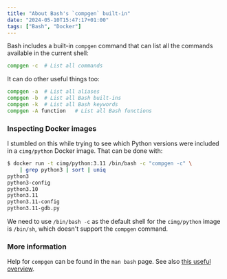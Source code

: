 ```yaml
---
title: "About Bash's `compgen` built-in"
date: "2024-05-10T15:47:17+01:00"
tags: ["Bash", "Docker"]
---
```


Bash includes a built-in `compgen` command that can list all the commands
available in the current shell:

```sh
compgen -c  # List all commands
```

It can do other useful things too:

```sh
compgen -a  # List all aliases
compgen -b  # List all Bash built-ins
compgen -k  # List all Bash keywords
compgen -A function   # List all Bash functions
```

### Inspecting Docker images

I stumbled on this while trying to see which Python versions were included in a
`cimg/python` Docker image. That can be done with:

```sh
$ docker run -t cimg/python:3.11 /bin/bash -c "compgen -c" \
    | grep python3 | sort | uniq
python3
python3-config
python3.10
python3.11
python3.11-config
python3.11-gdb.py
```

We need to use `/bin/bash -c` as the default shell for the `cimg/python` image
is `/bin/sh`, which doesn't support the `compgen` command.

### More information

Help for `compgen` can be found in the `man bash` page. See also
[this useful overview](https://www.cyberciti.biz/open-source/command-line-hacks/compgen-linux-command/).
